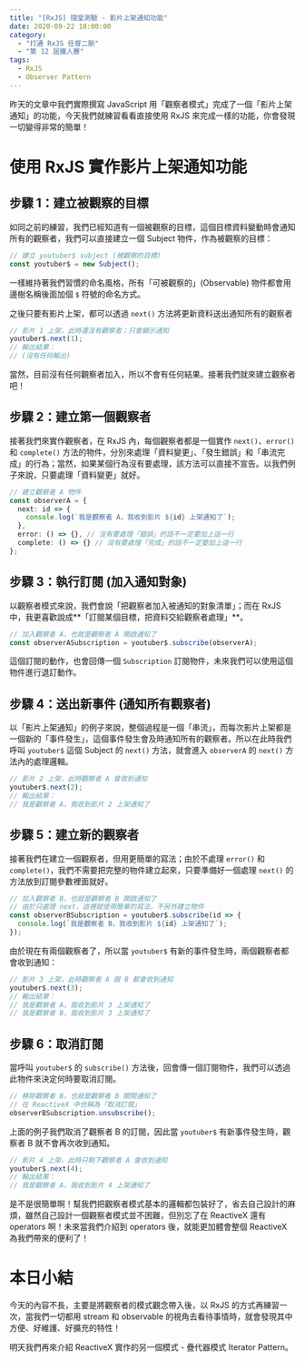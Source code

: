 ```yaml
---
title: "[RxJS] 隨堂測驗 - 影片上架通知功能"
date: 2020-09-22 18:00:00
category:
  - "打通 RxJS 任督二脈"
  - "第 12 屆鐵人賽"
tags:
  - RxJS
  - Observer Pattern
---
```


昨天的文章中我們實際撰寫 JavaScript 用「觀察者模式」完成了一個「影片上架通知」的功能，今天我們就練習看看直接使用 RxJS 來完成一樣的功能，你會發現一切變得非常的簡單！

<!-- more -->

# 使用 RxJS 實作影片上架通知功能

## 步驟 1：建立被觀察的目標

如同之前的練習，我們已經知道有一個被觀察的目標，這個目標資料變動時會通知所有的觀察者，我們可以直接建立一個 Subject 物件，作為被觀察的目標：

```typescript
// 建立 youtuber$ subject (被觀察的目標)
const youtuber$ = new Subject();
```

一樣維持著我們習慣的命名風格，所有「可被觀察的」(Observable) 物件都會用邊樹名稱後面加個 `$` 符號的命名方式。

之後只要有影片上架，都可以透過 `next()` 方法將更新資料送出通知所有的觀察者

```typescript
// 影片 1 上架，此時還沒有觀察者；只會顯示通知
youtuber$.next(1);
// 輸出結果：
// (沒有任何輸出)
```

當然，目前沒有任何觀察者加入，所以不會有任何結果。接著我們就來建立觀察者吧！

## 步驟 2：建立第一個觀察者

接著我們來實作觀察者，在 RxJS 內，每個觀察者都是一個實作 `next()`、`error()` 和 `complete()` 方法的物件，分別來處理「資料變更」、「發生錯誤」和「串流完成」的行為；當然，如果某個行為沒有要處理，該方法可以直接不宣告。以我們例子來說，只要處理「資料變更」就好。

```typescript
// 建立觀察者 A 物件
const observerA = {
  next: id => {
    console.log(`我是觀察者 A，我收到影片 ${id} 上架通知了`);
  },
  error: () => {}, // 沒有要處理「錯誤」的話不一定要加上這一行
  complete: () => {} // 沒有要處理「完成」的話不一定要加上這一行
};
```

## 步驟 3：執行訂閱 (加入通知對象)

以觀察者模式來說，我們會說「把觀察者加入被通知的對象清單」；而在 RxJS 中，我更喜歡說成**「訂閱某個目標，把資料交給觀察者處理」**。

```typescript
// 加入觀察者 A，也就是觀察者 A 開啟通知了
const observerASubscription = youtuber$.subscribe(observerA);
```

這個訂閱的動作，也會回傳一個 `Subscription` 訂閱物件，未來我們可以使用這個物件進行退訂動作。

## 步驟 4：送出新事件 (通知所有觀察者)

以「影片上架通知」的例子來說，整個過程是一個「串流」，而每次影片上架都是一個新的「事件發生」，這個事件發生會及時通知所有的觀察者。所以在此時我們呼叫 `youtuber$` 這個 Subject 的 `next()` 方法，就會進入 `observerA` 的 `next()` 方法內的處理邏輯。

```typescript
// 影片 2 上架，此時觀察者 A 會收到通知
youtuber$.next(2);
// 輸出結果：
// 我是觀察者 A，我收到影片 2 上架通知了
```

## 步驟 5：建立新的觀察者

接著我們在建立一個觀察者，但用更簡單的寫法；由於不處理 `error()` 和 `complete()`，我們不需要把完整的物件建立起來，只要準備好一個處理 `next()` 的方法放到訂閱參數裡面就好。

```typescript
// 加入觀察者 B，也就是觀察者 B 開啟通知了
// 由於只處理 next，這裡就使用簡單的寫法，不另外建立物件
const observerBSubscription = youtuber$.subscribe(id => {
  console.log(`我是觀察者 B，我收到影片 ${id} 上架通知了`);
});
```

由於現在有兩個觀察者了，所以當 `youtuber$` 有新的事件發生時，兩個觀察者都會收到通知：

```typescript
// 影片 3 上架，此時觀察者 A 跟 B 都會收到通知
youtuber$.next(3);
// 輸出結果：
// 我是觀察者 A，我收到影片 3 上架通知了
// 我是觀察者 B，我收到影片 3 上架通知了
```

## 步驟 6：取消訂閱

當呼叫 `youtuber$` 的 `subscribe()` 方法後，回會傳一個訂閱物件，我們可以透過此物件來決定何時要取消訂閱。

```typescript
// 移除觀察者 B，也就是觀察者 B 關閉通知了
// 在 ReactiveX 中也稱為「取消訂閱」
observerBSubscription.unsubscribe();
```

上面的例子我們取消了觀察者 B 的訂閱，因此當 `youtuber$` 有新事件發生時，觀察者 B 就不會再次收到通知。

```typescript
// 影片 4 上架，此時只剩下觀察者 A 會收到通知
youtuber$.next(4);
// 輸出結果：
// 我是觀察者 A，我收到影片 4 上架通知了
```

是不是很簡單啊！幫我們把觀察者模式基本的邏輯都包裝好了，省去自己設計的麻煩，雖然自己設計一個觀察者模式並不困難，但別忘了在 ReactiveX 還有 operators 啊！未來當我們介紹到 operators 後，就能更加體會整個 ReactiveX 為我們帶來的便利了！

# 本日小結

今天的內容不長，主要是將觀察者的模式觀念帶入後，以 RxJS 的方式再練習一次，當我們一切都用 stream 和 observable 的視角去看待事情時，就會發現其中方便、好維護、好擴充的特性！

明天我們再來介紹 ReactiveX 實作的另一個模式 - 疊代器模式 Iterator Pattern。
